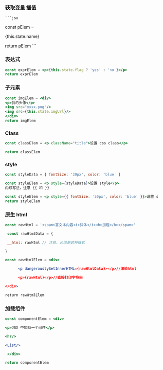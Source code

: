 ### 获取变量 插值

    ```jsx
 const pElem = <p>{this.state.name}</p>
 return pElem
    ```



### 表达式

 ```jsx
const exprElem = <p>{this.state.flag ? 'yes' : 'no'}</p>
return exprElem
 ```

### 子元素

 ```jsx
const imgElem = <div>
<p>我的头像</p>
<img src="xxxx.png"/>
<img src={this.state.imgUrl}/>
</div>
return imgElem
 ```

### Class

```jsx
const classElem = <p className="title">设置 css class</p>

return classElem
```

### style

 ```jsx
const styleData = { fontSize: '30px', color: 'blue' }

const styleElem = <p style={styleData}>设置 style</p>
内联写法，注意 {{ 和 }}

const styleElem = <p style={{ fontSize: '30px', color: 'blue' }}>设置 style</p>
return styleElem
 ```





### 原生 html

 ```jsx
const rawHtml = '<span>富文本内容<i>斜体</i><b>加粗</b></span>'

  const rawHtmlData = {

  __html: rawHtml // 注意，必须是这种格式

}

const rawHtmlElem = <div>

      <p dangerouslySetInnerHTML={rawHtmlData}></p>//渲染html

      <p>{rawHtml}</p>//直接打印字符串

</div>

return rawHtmlElem


 ```

### 加载组件

```jsx
const componentElem = <div>

<p>JSX 中加载一个组件</p>

<hr/>

<List/>

 </div>

return componentElem
```

